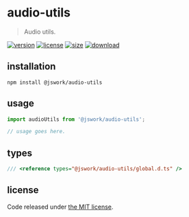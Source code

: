 # audio-utils
> Audio utils.

[![version][version-image]][version-url]
[![license][license-image]][license-url]
[![size][size-image]][size-url]
[![download][download-image]][download-url]

## installation
```shell
npm install @jswork/audio-utils
```

## usage
```js
import audioUtils from '@jswork/audio-utils';

// usage goes here.
```

## types
```ts
/// <reference types="@jswork/audio-utils/global.d.ts" />
```

## license
Code released under [the MIT license](https://github.com/afeiship/audio-utils/blob/master/LICENSE.txt).

[version-image]: https://img.shields.io/npm/v/@jswork/audio-utils
[version-url]: https://npmjs.org/package/@jswork/audio-utils

[license-image]: https://img.shields.io/npm/l/@jswork/audio-utils
[license-url]: https://github.com/afeiship/audio-utils/blob/master/LICENSE.txt

[size-image]: https://img.shields.io/bundlephobia/minzip/@jswork/audio-utils
[size-url]: https://github.com/afeiship/audio-utils/blob/master/dist/index.min.js

[download-image]: https://img.shields.io/npm/dm/@jswork/audio-utils
[download-url]: https://www.npmjs.com/package/@jswork/audio-utils
